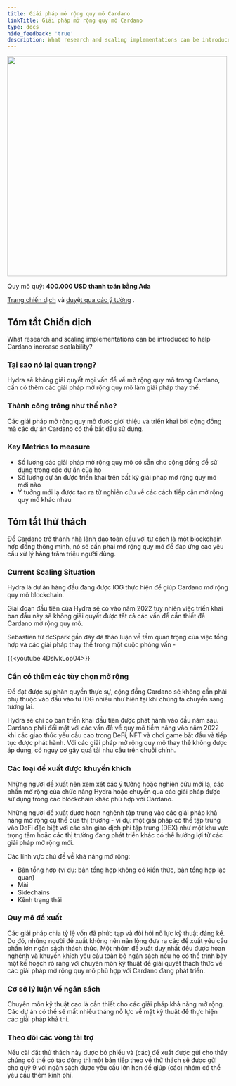 ```yaml
---
title: Giải pháp mở rộng quy mô Cardano
linkTitle: Giải pháp mở rộng quy mô Cardano
type: docs
hide_feedback: 'true'
description: What research and scaling implementations can be introduced to help Cardano increase scalability?
---
```


<img src="https://cardano.ideascale.com/community-library/accounts/93/936143/Public/05-Cardano-scaling-solutions-7a0e11.png" style="width:500px;height500px">

Quy mô quỹ: **400.000 USD thanh toán bằng Ada**

[Trang chiến dịch](https://cardano.ideascale.com/c/idea/383094) và [duyệt qua các ý tưởng](https://cardano.ideascale.com/c/campaigns/26437/stage/all/ideas/unspecified) .

## Tóm tắt Chiến dịch

What research and scaling implementations can be introduced to help Cardano increase scalability?

### Tại sao nó lại quan trọng?

Hydra sẽ không giải quyết mọi vấn đề về mở rộng quy mô trong Cardano, cần có thêm các giải pháp mở rộng quy mô làm giải pháp thay thế.

### Thành công trông như thế nào?

Các giải pháp mở rộng quy mô được giới thiệu và triển khai bởi cộng đồng mà các dự án Cardano có thể bắt đầu sử dụng.

### Key Metrics to measure

- Số lượng các giải pháp mở rộng quy mô có sẵn cho cộng đồng để sử dụng trong các dự án của họ
- Số lượng dự án được triển khai trên bất kỳ giải pháp mở rộng quy mô mới nào
- Ý tưởng mới lạ được tạo ra từ nghiên cứu về các cách tiếp cận mở rộng quy mô khác nhau

## Tóm tắt thử thách

Để Cardano trở thành nhà lãnh đạo toàn cầu với tư cách là một blockchain hợp đồng thông minh, nó sẽ cần phải mở rộng quy mô để đáp ứng các yêu cầu xử lý hàng trăm triệu người dùng.

### Current Scaling Situation

Hydra là dự án hàng đầu đang được IOG thực hiện để giúp Cardano mở rộng quy mô blockchain.

Giai đoạn đầu tiên của Hydra sẽ có vào năm 2022 tuy nhiên việc triển khai ban đầu này sẽ không giải quyết được tất cả các vấn đề cần thiết để Cardano mở rộng quy mô.

Sebastien từ dcSpark gần đây đã thảo luận về tầm quan trọng của việc tổng hợp và các giải pháp thay thế trong một cuộc phỏng vấn -

{{&lt;youtube 4DslvkLop04&gt;}}

### Cần có thêm các tùy chọn mở rộng

Để đạt được sự phân quyền thực sự, cộng đồng Cardano sẽ không cần phải phụ thuộc vào đầu vào từ IOG nhiều như hiện tại khi chúng ta chuyển sang tương lai.

Hydra sẽ chỉ có bản triển khai đầu tiên được phát hành vào đầu năm sau. Cardano phải đối mặt với các vấn đề về quy mô tiềm năng vào năm 2022 khi các giao thức yêu cầu cao trong DeFi, NFT và chơi game bắt đầu và tiếp tục được phát hành. Với các giải pháp mở rộng quy mô thay thế không được áp dụng, có nguy cơ gây quá tải nhu cầu trên chuỗi chính.

### Các loại đề xuất được khuyến khích

Những người đề xuất nên xem xét các ý tưởng hoặc nghiên cứu mới lạ, các phần mở rộng của chức năng Hydra hoặc chuyển qua các giải pháp được sử dụng trong các blockchain khác phù hợp với Cardano.

Những người đề xuất được hoan nghênh tập trung vào các giải pháp khả năng mở rộng cụ thể của thị trường - ví dụ: một giải pháp có thể tập trung vào DeFi đặc biệt với các sàn giao dịch phi tập trung (DEX) như một khu vực trọng tâm hoặc các thị trường đang phát triển khác có thể hưởng lợi từ các giải pháp mở rộng mới.

Các lĩnh vực chủ đề về khả năng mở rộng:

- Bản tổng hợp (ví dụ: bản tổng hợp không có kiến thức, bản tổng hợp lạc quan)
- Mài
- Sidechains
- Kênh trạng thái

### Quy mô đề xuất

Các giải pháp chia tỷ lệ vốn đã phức tạp và đòi hỏi nỗ lực kỹ thuật đáng kể. Do đó, những người đề xuất không nên nản lòng đưa ra các đề xuất yêu cầu phần lớn ngân sách thách thức. Một nhóm đề xuất duy nhất đều được hoan nghênh và khuyến khích yêu cầu toàn bộ ngân sách nếu họ có thể trình bày một kế hoạch rõ ràng với chuyên môn kỹ thuật để giải quyết thách thức về các giải pháp mở rộng quy mô phù hợp với Cardano đang phát triển.

### Cơ sở lý luận về ngân sách

Chuyên môn kỹ thuật cao là cần thiết cho các giải pháp khả năng mở rộng. Các dự án có thể sẽ mất nhiều tháng nỗ lực về mặt kỹ thuật để thực hiện các giải pháp khả thi.

### Theo dõi các vòng tài trợ

Nếu cài đặt thử thách này được bỏ phiếu và (các) đề xuất được gửi cho thấy chúng có thể có tác động thì một bản tiếp theo về thử thách sẽ được gửi cho quỹ 9 với ngân sách được yêu cầu lớn hơn để giúp (các) nhóm có thể yêu cầu thêm kinh phí.
